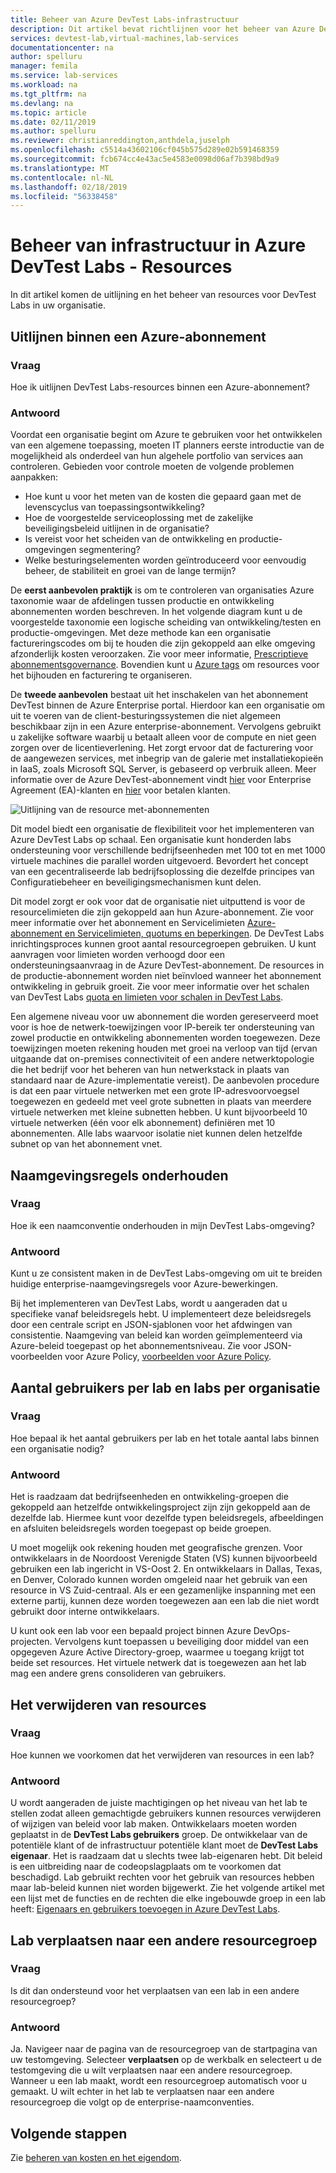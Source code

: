 ```yaml
---
title: Beheer van Azure DevTest Labs-infrastructuur
description: Dit artikel bevat richtlijnen voor het beheer van Azure DevTest Labs-infrastructuur.
services: devtest-lab,virtual-machines,lab-services
documentationcenter: na
author: spelluru
manager: femila
ms.service: lab-services
ms.workload: na
ms.tgt_pltfrm: na
ms.devlang: na
ms.topic: article
ms.date: 02/11/2019
ms.author: spelluru
ms.reviewer: christianreddington,anthdela,juselph
ms.openlocfilehash: c5514a43602106cf045b575d289e02b591468359
ms.sourcegitcommit: fcb674cc4e43ac5e4583e0098d06af7b398bd9a9
ms.translationtype: MT
ms.contentlocale: nl-NL
ms.lasthandoff: 02/18/2019
ms.locfileid: "56338458"
---
```

# <a name="governance-of-azure-devtest-labs-infrastructure---resources"></a>Beheer van infrastructuur in Azure DevTest Labs - Resources
In dit artikel komen de uitlijning en het beheer van resources voor DevTest Labs in uw organisatie. 

## <a name="align-within-an-azure-subscription"></a>Uitlijnen binnen een Azure-abonnement 

### <a name="question"></a>Vraag
Hoe ik uitlijnen DevTest Labs-resources binnen een Azure-abonnement?

### <a name="answer"></a>Antwoord
Voordat een organisatie begint om Azure te gebruiken voor het ontwikkelen van een algemene toepassing, moeten IT planners eerste introductie van de mogelijkheid als onderdeel van hun algehele portfolio van services aan controleren. Gebieden voor controle moeten de volgende problemen aanpakken:

- Hoe kunt u voor het meten van de kosten die gepaard gaan met de levenscyclus van toepassingsontwikkeling?
- Hoe de voorgestelde serviceoplossing met de zakelijke beveiligingsbeleid uitlijnen in de organisatie? 
- Is vereist voor het scheiden van de ontwikkeling en productie-omgevingen segmentering? 
- Welke besturingselementen worden geïntroduceerd voor eenvoudig beheer, de stabiliteit en groei van de lange termijn?

De **eerst aanbevolen praktijk** is om te controleren van organisaties Azure taxonomie waar de afdelingen tussen productie en ontwikkeling abonnementen worden beschreven. In het volgende diagram kunt u de voorgestelde taxonomie een logische scheiding van ontwikkeling/testen en productie-omgevingen. Met deze methode kan een organisatie factureringscodes om bij te houden die zijn gekoppeld aan elke omgeving afzonderlijk kosten veroorzaken. Zie voor meer informatie, [Prescriptieve abonnementsgovernance](/azure/architecture/cloud-adoption/appendix/azure-scaffold). Bovendien kunt u [Azure tags](../azure-resource-manager/resource-group-using-tags.md) om resources voor het bijhouden en facturering te organiseren.

De **tweede aanbevolen** bestaat uit het inschakelen van het abonnement DevTest binnen de Azure Enterprise portal. Hierdoor kan een organisatie om uit te voeren van de client-besturingssystemen die niet algemeen beschikbaar zijn in een Azure enterprise-abonnement. Vervolgens gebruikt u zakelijke software waarbij u betaalt alleen voor de compute en niet geen zorgen over de licentieverlening. Het zorgt ervoor dat de facturering voor de aangewezen services, met inbegrip van de galerie met installatiekopieën in IaaS, zoals Microsoft SQL Server, is gebaseerd op verbruik alleen. Meer informatie over de Azure DevTest-abonnement vindt [hier](https://azure.microsoft.com/offers/ms-azr-0148p/) voor Enterprise Agreement (EA)-klanten en [hier](https://azure.microsoft.com/offers/ms-azr-0023p/) voor betalen klanten.

![Uitlijning van de resource met-abonnementen](./media/devtest-lab-guidance-governance/resource-alignment-with-subscriptions.png)

Dit model biedt een organisatie de flexibiliteit voor het implementeren van Azure DevTest Labs op schaal. Een organisatie kunt honderden labs ondersteuning voor verschillende bedrijfseenheden met 100 tot en met 1000 virtuele machines die parallel worden uitgevoerd. Bevordert het concept van een gecentraliseerde lab bedrijfsoplossing die dezelfde principes van Configuratiebeheer en beveiligingsmechanismen kunt delen.

Dit model zorgt er ook voor dat de organisatie niet uitputtend is voor de resourcelimieten die zijn gekoppeld aan hun Azure-abonnement. Zie voor meer informatie over het abonnement en Servicelimieten [Azure-abonnement en Servicelimieten, quotums en beperkingen](../azure-subscription-service-limits.md). De DevTest Labs inrichtingsproces kunnen groot aantal resourcegroepen gebruiken. U kunt aanvragen voor limieten worden verhoogd door een ondersteuningsaanvraag in de Azure DevTest-abonnement. De resources in de productie-abonnement worden niet beïnvloed wanneer het abonnement ontwikkeling in gebruik groeit. Zie voor meer informatie over het schalen van DevTest Labs [quota en limieten voor schalen in DevTest Labs](devtest-lab-scale-lab.md).

Een algemene niveau voor uw abonnement die worden gereserveerd moet voor is hoe de netwerk-toewijzingen voor IP-bereik ter ondersteuning van zowel productie en ontwikkeling abonnementen worden toegewezen. Deze toewijzingen moeten rekening houden met groei na verloop van tijd (ervan uitgaande dat on-premises connectiviteit of een andere netwerktopologie die het bedrijf voor het beheren van hun netwerkstack in plaats van standaard naar de Azure-implementatie vereist). De aanbevolen procedure is dat een paar virtuele netwerken met een grote IP-adresvoorvoegsel toegewezen en gedeeld met veel grote subnetten in plaats van meerdere virtuele netwerken met kleine subnetten hebben. U kunt bijvoorbeeld 10 virtuele netwerken (één voor elk abonnement) definiëren met 10 abonnementen. Alle labs waarvoor isolatie niet kunnen delen hetzelfde subnet op van het abonnement vnet.

## <a name="maintain-naming-conventions"></a>Naamgevingsregels onderhouden

### <a name="question"></a>Vraag
Hoe ik een naamconventie onderhouden in mijn DevTest Labs-omgeving?

### <a name="answer"></a>Antwoord
Kunt u ze consistent maken in de DevTest Labs-omgeving om uit te breiden huidige enterprise-naamgevingsregels voor Azure-bewerkingen.

Bij het implementeren van DevTest Labs, wordt u aangeraden dat u specifieke vanaf beleidsregels hebt. U implementeert deze beleidsregels door een centrale script en JSON-sjablonen voor het afdwingen van consistentie. Naamgeving van beleid kan worden geïmplementeerd via Azure-beleid toegepast op het abonnementsniveau. Zie voor JSON-voorbeelden voor Azure Policy, [voorbeelden voor Azure Policy](../governance/policy/samples/index.md).

## <a name="number-of-users-per-lab-and-labs-per-organization"></a>Aantal gebruikers per lab en labs per organisatie

### <a name="question"></a>Vraag 
Hoe bepaal ik het aantal gebruikers per lab en het totale aantal labs binnen een organisatie nodig?

### <a name="answer"></a>Antwoord
Het is raadzaam dat bedrijfseenheden en ontwikkeling-groepen die gekoppeld aan hetzelfde ontwikkelingsproject zijn zijn gekoppeld aan de dezelfde lab. Hiermee kunt voor dezelfde typen beleidsregels, afbeeldingen en afsluiten beleidsregels worden toegepast op beide groepen. 

U moet mogelijk ook rekening houden met geografische grenzen. Voor ontwikkelaars in de Noordoost Verenigde Staten (VS) kunnen bijvoorbeeld gebruiken een lab ingericht in VS-Oost 2. En ontwikkelaars in Dallas, Texas, en Denver, Colorado kunnen worden omgeleid naar het gebruik van een resource in VS Zuid-centraal. Als er een gezamenlijke inspanning met een externe partij, kunnen deze worden toegewezen aan een lab die niet wordt gebruikt door interne ontwikkelaars. 

U kunt ook een lab voor een bepaald project binnen Azure DevOps-projecten. Vervolgens kunt toepassen u beveiliging door middel van een opgegeven Azure Active Directory-groep, waarmee u toegang krijgt tot beide set resources. Het virtuele netwerk dat is toegewezen aan het lab mag een andere grens consolideren van gebruikers.

## <a name="deletion-of-resources"></a>Het verwijderen van resources

### <a name="question"></a>Vraag
Hoe kunnen we voorkomen dat het verwijderen van resources in een lab?

### <a name="answer"></a>Antwoord
U wordt aangeraden de juiste machtigingen op het niveau van het lab te stellen zodat alleen gemachtigde gebruikers kunnen resources verwijderen of wijzigen van beleid voor lab maken. Ontwikkelaars moeten worden geplaatst in de **DevTest Labs gebruikers** groep. De ontwikkelaar van de potentiële klant of de infrastructuur potentiële klant moet de **DevTest Labs eigenaar**. Het is raadzaam dat u slechts twee lab-eigenaren hebt. Dit beleid is een uitbreiding naar de codeopslagplaats om te voorkomen dat beschadigd. Lab gebruikt rechten voor het gebruik van resources hebben maar lab-beleid kunnen niet worden bijgewerkt. Zie het volgende artikel met een lijst met de functies en de rechten die elke ingebouwde groep in een lab heeft: [Eigenaars en gebruikers toevoegen in Azure DevTest Labs](devtest-lab-add-devtest-user.md).

## <a name="move-lab-to-another-resource-group"></a>Lab verplaatsen naar een andere resourcegroep 

### <a name="question"></a>Vraag
Is dit dan ondersteund voor het verplaatsen van een lab in een andere resourcegroep?

### <a name="answer"></a>Antwoord
Ja. Navigeer naar de pagina van de resourcegroep van de startpagina van uw testomgeving. Selecteer **verplaatsen** op de werkbalk en selecteert u de testomgeving die u wilt verplaatsen naar een andere resourcegroep. Wanneer u een lab maakt, wordt een resourcegroep automatisch voor u gemaakt. U wilt echter in het lab te verplaatsen naar een andere resourcegroep die volgt op de enterprise-naamconventies. 

## <a name="next-steps"></a>Volgende stappen
Zie [beheren van kosten en het eigendom](devtest-lab-guidance-governance-cost-ownership.md).
